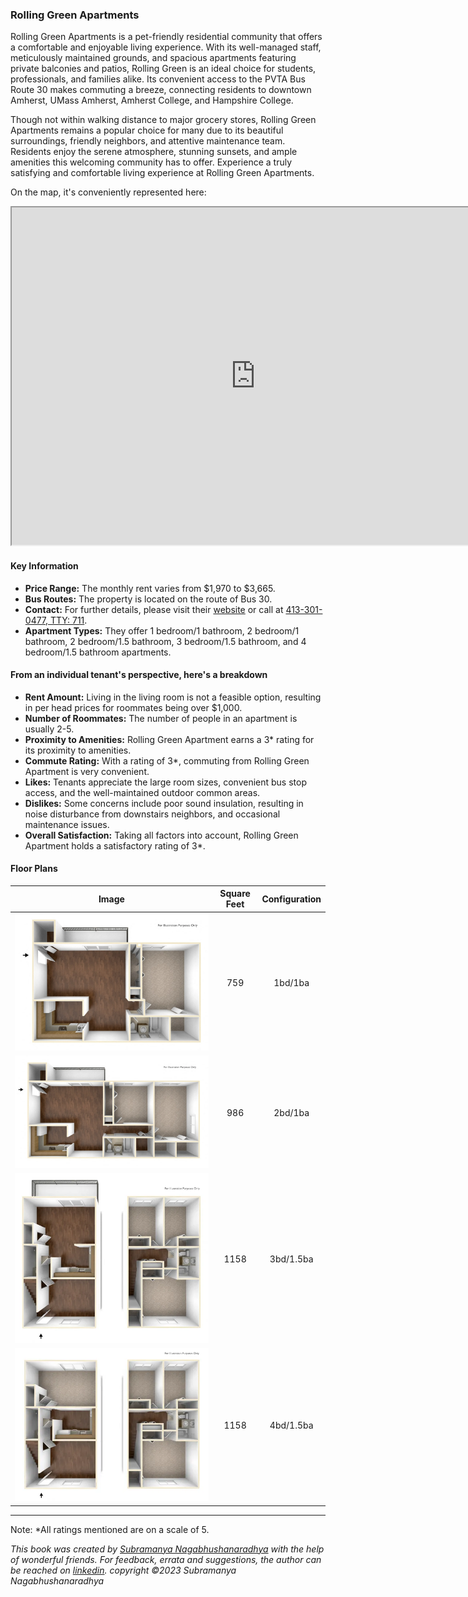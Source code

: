 ### Rolling Green Apartments
Rolling Green Apartments is a pet-friendly residential community that offers a comfortable and enjoyable living experience. With its well-managed staff, meticulously maintained grounds, and spacious apartments featuring private balconies and patios, Rolling Green is an ideal choice for students, professionals, and families alike. Its convenient access to the PVTA Bus Route 30 makes commuting a breeze, connecting residents to downtown Amherst, UMass Amherst, Amherst College, and Hampshire College.

Though not within walking distance to major grocery stores, Rolling Green Apartments remains a popular choice for many due to its beautiful surroundings, friendly neighbors, and attentive maintenance team. Residents enjoy the serene atmosphere, stunning sunsets, and ample amenities this welcoming community has to offer. Experience a truly satisfying and comfortable living experience at Rolling Green Apartments.

On the map, it's conveniently represented here:
<div class="responsive-container">
    <iframe src="https://www.google.com/maps/d/embed?mid=1rZiyvcIpwlTM4Zofqmo72UoPN6mK0sA&ehbc=2E312F" width="780" height="540"></iframe>
</div>

#### Key Information
- **Price Range:** The monthly rent varies from $1,970 to $3,665.
- **Bus Routes:** The property is located on the route of Bus 30.
- **Contact:** For further details, please visit their [website](https://www.rollinggreenbc.com) or call at [413-301-0477, TTY: 711](tel:413-301-0477).
- **Apartment Types:** They offer 1 bedroom/1 bathroom, 2 bedroom/1 bathroom, 2 bedroom/1.5 bathroom, 3 bedroom/1.5 bathroom, and 4 bedroom/1.5 bathroom apartments.

#### From an individual tenant's perspective, here's a breakdown
- **Rent Amount:** Living in the living room is not a feasible option, resulting in per head prices for roommates being over $1,000.
- **Number of Roommates:** The number of people in an apartment is usually 2-5.
- **Proximity to Amenities:** Rolling Green Apartment earns a 3* rating for its proximity to amenities.
- **Commute Rating:** With a rating of 3*, commuting from Rolling Green Apartment is very convenient.
- **Likes:** Tenants appreciate the large room sizes, convenient bus stop access, and the well-maintained outdoor common areas.
- **Dislikes:** Some concerns include poor sound insulation, resulting in noise disturbance from downstairs neighbors, and occasional maintenance issues.
- **Overall Satisfaction:** Taking all factors into account, Rolling Green Apartment holds a satisfactory rating of 3*.

#### Floor Plans
| Image | Square Feet | Configuration |
| :---: | :---: | :---: |
| ![Floor Plan 1](/assets/rollinggreen_floorplan_1.webp) | 759 | 1bd/1ba |
| ![Floor Plan 2](/assets/rollinggreen_floorplan_2.webp) | 986 | 2bd/1ba |
| ![Floor Plan 3](/assets/rollinggreen_floorplan_3.webp) | 1158 | 3bd/1.5ba |
| ![Floor Plan 3](/assets/rollinggreen_floorplan_4.webp) | 1158 | 4bd/1.5ba |

---
Note: 
*All ratings mentioned are on a scale of 5.

*This book was created by [Subramanya Nagabhushanaradhya](https://subramanya.ai) with the help of wonderful friends. For feedback, errata and suggestions, the author can be reached on [linkedin](https://www.linkedin.com/in/nsubramanya). copyright ©2023 Subramanya Nagabhushanaradhya*